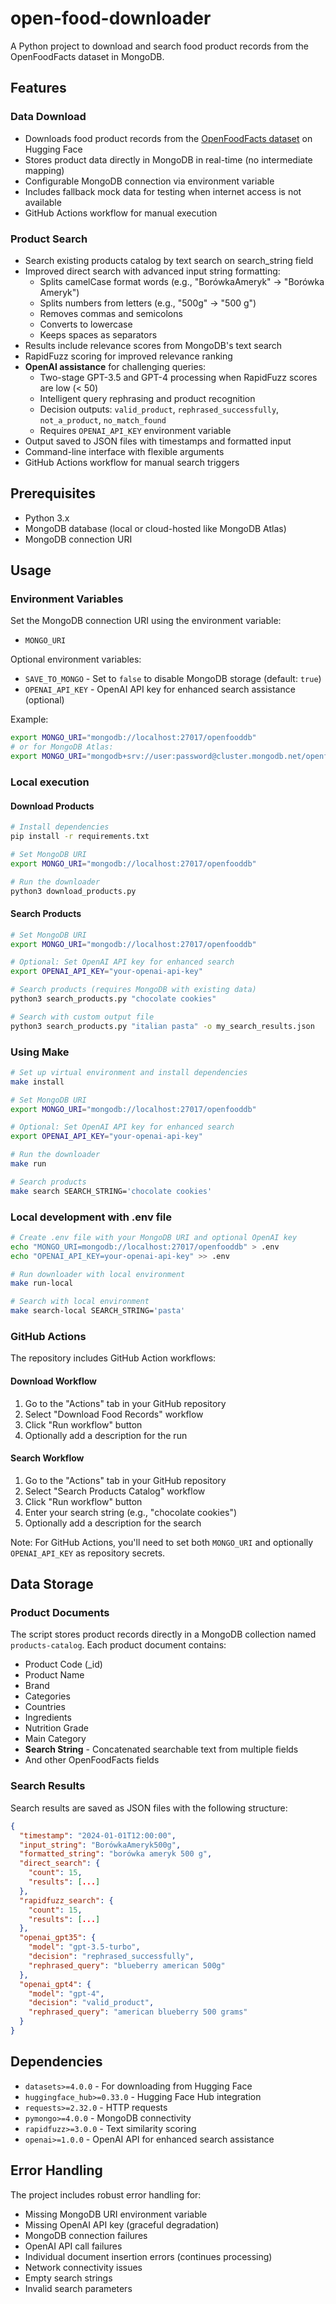 # open-food-downloader

A Python project to download and search food product records from the OpenFoodFacts dataset in MongoDB.

## Features

### Data Download
- Downloads food product records from the [OpenFoodFacts dataset](https://huggingface.co/datasets/openfoodfacts/product-database) on Hugging Face
- Stores product data directly in MongoDB in real-time (no intermediate mapping)
- Configurable MongoDB connection via environment variable
- Includes fallback mock data for testing when internet access is not available
- GitHub Actions workflow for manual execution

### Product Search
- Search existing products catalog by text search on search_string field
- Improved direct search with advanced input string formatting:
  - Splits camelCase format words (e.g., "BorówkaAmeryk" → "Borówka Ameryk")
  - Splits numbers from letters (e.g., "500g" → "500 g")
  - Removes commas and semicolons 
  - Converts to lowercase
  - Keeps spaces as separators
- Results include relevance scores from MongoDB's text search
- RapidFuzz scoring for improved relevance ranking
- **OpenAI assistance** for challenging queries:
  - Two-stage GPT-3.5 and GPT-4 processing when RapidFuzz scores are low (< 50)
  - Intelligent query rephrasing and product recognition
  - Decision outputs: `valid_product`, `rephrased_successfully`, `not_a_product`, `no_match_found`
  - Requires `OPENAI_API_KEY` environment variable
- Output saved to JSON files with timestamps and formatted input
- Command-line interface with flexible arguments
- GitHub Actions workflow for manual search triggers

## Prerequisites

- Python 3.x
- MongoDB database (local or cloud-hosted like MongoDB Atlas)
- MongoDB connection URI

## Usage

### Environment Variables

Set the MongoDB connection URI using the environment variable:
- `MONGO_URI`

Optional environment variables:
- `SAVE_TO_MONGO` - Set to `false` to disable MongoDB storage (default: `true`)
- `OPENAI_API_KEY` - OpenAI API key for enhanced search assistance (optional)

Example:
```bash
export MONGO_URI="mongodb://localhost:27017/openfooddb"
# or for MongoDB Atlas:
export MONGO_URI="mongodb+srv://user:password@cluster.mongodb.net/openfooddb"
```

### Local execution

#### Download Products
```bash
# Install dependencies
pip install -r requirements.txt

# Set MongoDB URI
export MONGO_URI="mongodb://localhost:27017/openfooddb"

# Run the downloader
python3 download_products.py
```

#### Search Products
```bash
# Set MongoDB URI
export MONGO_URI="mongodb://localhost:27017/openfooddb"

# Optional: Set OpenAI API key for enhanced search
export OPENAI_API_KEY="your-openai-api-key"

# Search products (requires MongoDB with existing data)
python3 search_products.py "chocolate cookies"

# Search with custom output file
python3 search_products.py "italian pasta" -o my_search_results.json
```

### Using Make

```bash
# Set up virtual environment and install dependencies
make install

# Set MongoDB URI
export MONGO_URI="mongodb://localhost:27017/openfooddb"

# Optional: Set OpenAI API key for enhanced search
export OPENAI_API_KEY="your-openai-api-key"

# Run the downloader
make run

# Search products
make search SEARCH_STRING='chocolate cookies'
```

### Local development with .env file

```bash
# Create .env file with your MongoDB URI and optional OpenAI key
echo "MONGO_URI=mongodb://localhost:27017/openfooddb" > .env
echo "OPENAI_API_KEY=your-openai-api-key" >> .env

# Run downloader with local environment
make run-local

# Search with local environment
make search-local SEARCH_STRING='pasta'
```

### GitHub Actions

The repository includes GitHub Action workflows:

#### Download Workflow
1. Go to the "Actions" tab in your GitHub repository
2. Select "Download Food Records" workflow  
3. Click "Run workflow" button
4. Optionally add a description for the run

#### Search Workflow
1. Go to the "Actions" tab in your GitHub repository
2. Select "Search Products Catalog" workflow
3. Click "Run workflow" button
4. Enter your search string (e.g., "chocolate cookies")
5. Optionally add a description for the search

Note: For GitHub Actions, you'll need to set both `MONGO_URI` and optionally `OPENAI_API_KEY` as repository secrets.

## Data Storage

### Product Documents
The script stores product records directly in a MongoDB collection named `products-catalog`. Each product document contains:
- Product Code (_id)
- Product Name  
- Brand
- Categories
- Countries  
- Ingredients
- Nutrition Grade
- Main Category
- **Search String** - Concatenated searchable text from multiple fields
- And other OpenFoodFacts fields

### Search Results
Search results are saved as JSON files with the following structure:
```json
{
  "timestamp": "2024-01-01T12:00:00",
  "input_string": "BorówkaAmeryk500g",
  "formatted_string": "borówka ameryk 500 g", 
  "direct_search": {
    "count": 15,
    "results": [...]
  },
  "rapidfuzz_search": {
    "count": 15,
    "results": [...]
  },
  "openai_gpt35": {
    "model": "gpt-3.5-turbo",
    "decision": "rephrased_successfully",
    "rephrased_query": "blueberry american 500g"
  },
  "openai_gpt4": {
    "model": "gpt-4",
    "decision": "valid_product", 
    "rephrased_query": "american blueberry 500 grams"
  }
}
```

## Dependencies

- `datasets>=4.0.0` - For downloading from Hugging Face
- `huggingface_hub>=0.33.0` - Hugging Face Hub integration
- `requests>=2.32.0` - HTTP requests
- `pymongo>=4.0.0` - MongoDB connectivity
- `rapidfuzz>=3.0.0` - Text similarity scoring
- `openai>=1.0.0` - OpenAI API for enhanced search assistance

## Error Handling

The project includes robust error handling for:
- Missing MongoDB URI environment variable
- Missing OpenAI API key (graceful degradation)
- MongoDB connection failures
- OpenAI API call failures
- Individual document insertion errors (continues processing)
- Network connectivity issues
- Empty search strings
- Invalid search parameters